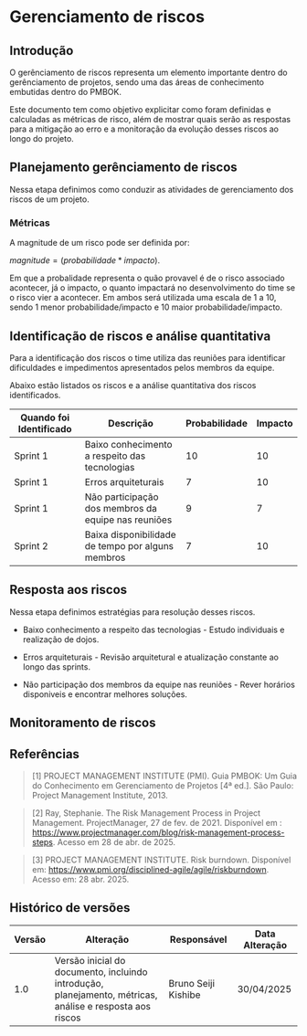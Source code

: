# Gerenciamento de riscos

## Introdução

O gerênciamento de riscos representa um elemento importante dentro do gerênciamento de projetos, sendo uma das áreas de conhecimento embutidas dentro do PMBOK.

Este documento tem como objetivo explicitar como foram definidas e calculadas as métricas de risco, além de mostrar quais serão as respostas para a mitigação ao erro e a monitoração da evolução desses riscos ao longo do projeto.

## Planejamento gerênciamento de riscos

Nessa etapa definimos como conduzir as atividades de gerenciamento dos riscos de um projeto.

### Métricas

A magnitude de um risco pode ser definida por: 

$magnitude = (probabilidade * impacto)$.

Em que a probalidade representa o quão provavel é de o risco associado acontecer, já o impacto, o quanto impactará no desenvolvimento do time se o risco vier a acontecer. Em ambos será utilizada uma escala de 1 a 10, sendo 1 menor probabilidade/impacto e 10 maior probabilidade/impacto.


## Identificação de riscos e análise quantitativa

Para a identificação dos riscos o time utiliza das reuniões para identificar dificuldades e impedimentos apresentados pelos membros da equipe.

Abaixo estão listados os riscos e a análise quantitativa dos riscos identificados.

| Quando foi Identificado | Descrição                                           | Probabilidade | Impacto |
| ----------------------- | --------------------------------------------------- | ------------- | ------- |
| Sprint 1                | Baixo conhecimento a respeito das tecnologias       | 10            | 10      |
| Sprint 1                | Erros arquiteturais                                 | 7             | 10      |
| Sprint 1                | Não participação dos membros da equipe nas reuniões | 9             | 7       |
| Sprint 2                | Baixa disponibilidade de tempo por alguns membros   | 7             | 10      |


## Resposta aos riscos

Nessa etapa definimos estratégias para resolução desses riscos.

- Baixo conhecimento a respeito das tecnologias - Estudo individuais e realização de dojos.

- Erros arquiteturais - Revisão arquitetural e atualização constante ao longo das sprints.

- Não participação dos membros da equipe nas reuniões - Rever horários disponiveis e encontrar melhores soluções.

## Monitoramento de riscos


## Referências

> [1] PROJECT MANAGEMENT INSTITUTE (PMI). Guia PMBOK: Um Guia do Conhecimento em Gerenciamento de Projetos [4ª ed.]. São Paulo: Project Management Institute, 2013.

> [2] Ray, Stephanie. The Risk Management Process in Project Management. ProjectManager, 27 de fev. de 2021. Disponível em : https://www.projectmanager.com/blog/risk-management-process-steps. Acesso em 28 de abr. de 2025.

> [3] PROJECT MANAGEMENT INSTITUTE. Risk burndown. Disponível em: https://www.pmi.org/disciplined-agile/agile/riskburndown. Acesso em: 28 abr. 2025.


## Histórico de versões

| Versão | Alteração       | Responsável         | Data Alteração |
|--------|-----------------|---------------------|----------------|
| 1.0    | Versão inicial do documento, incluindo introdução, planejamento, métricas, análise e resposta aos riscos  | Bruno Seiji Kishibe | 30/04/2025 |